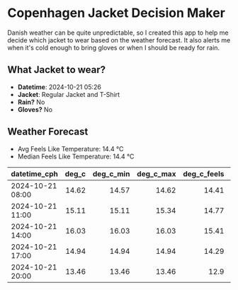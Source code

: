 
# Copenhagen Jacket Decision Maker

Danish weather can be quite unpredictable, so I created this app to help me decide which jacket to wear based on the weather forecast. 
It also alerts me when it's cold enough to bring gloves or when I should be ready for rain.

## What Jacket to wear?

- **Datetime**: 2024-10-21 05:26
- **Jacket**: Regular Jacket and T-Shirt
- **Rain?** No
- **Gloves?** No

## Weather Forecast
- Avg Feels Like Temperature: 14.4 °C
- Median Feels Like Temperature: 14.4 °C

| datetime_cph     |   deg_c |   deg_c_min |   deg_c_max |   deg_c_feels | weather   | wind   | rain   |
|:-----------------|--------:|------------:|------------:|--------------:|:----------|:-------|:-------|
| 2024-10-21 08:00 |   14.62 |       14.57 |       14.62 |         14.41 | Clouds    | High   | None   |
| 2024-10-21 11:00 |   15.11 |       15.11 |       15.34 |         14.77 | Clouds    | High   | None   |
| 2024-10-21 14:00 |   16.03 |       16.03 |       16.03 |         15.41 | Clouds    | High   | None   |
| 2024-10-21 17:00 |   14.94 |       14.94 |       14.94 |         14.29 | Clouds    | High   | None   |
| 2024-10-21 20:00 |   13.46 |       13.46 |       13.46 |         12.9  | Clouds    | High   | None   |
        